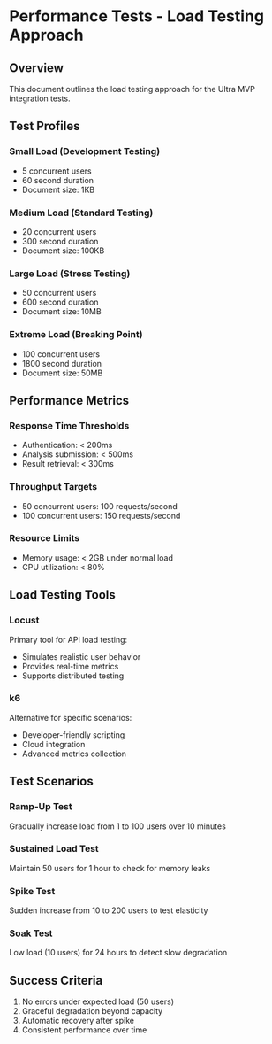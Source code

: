 # Performance Tests - Load Testing Approach

## Overview

This document outlines the load testing approach for the Ultra MVP integration tests.

## Test Profiles

### Small Load (Development Testing)

- 5 concurrent users
- 60 second duration
- Document size: 1KB

### Medium Load (Standard Testing)

- 20 concurrent users
- 300 second duration
- Document size: 100KB

### Large Load (Stress Testing)

- 50 concurrent users
- 600 second duration
- Document size: 10MB

### Extreme Load (Breaking Point)

- 100 concurrent users
- 1800 second duration
- Document size: 50MB

## Performance Metrics

### Response Time Thresholds

- Authentication: < 200ms
- Analysis submission: < 500ms
- Result retrieval: < 300ms

### Throughput Targets

- 50 concurrent users: 100 requests/second
- 100 concurrent users: 150 requests/second

### Resource Limits

- Memory usage: < 2GB under normal load
- CPU utilization: < 80%

## Load Testing Tools

### Locust

Primary tool for API load testing:

- Simulates realistic user behavior
- Provides real-time metrics
- Supports distributed testing

### k6

Alternative for specific scenarios:

- Developer-friendly scripting
- Cloud integration
- Advanced metrics collection

## Test Scenarios

### Ramp-Up Test

Gradually increase load from 1 to 100 users over 10 minutes

### Sustained Load Test

Maintain 50 users for 1 hour to check for memory leaks

### Spike Test

Sudden increase from 10 to 200 users to test elasticity

### Soak Test

Low load (10 users) for 24 hours to detect slow degradation

## Success Criteria

1. No errors under expected load (50 users)
2. Graceful degradation beyond capacity
3. Automatic recovery after spike
4. Consistent performance over time
